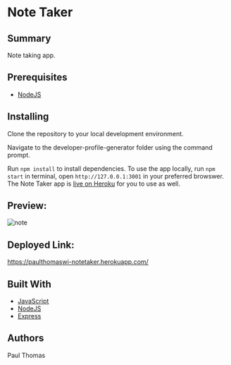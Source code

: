 # Note Taker

## Summary
Note taking app.

## Prerequisites
* [NodeJS](https://nodejs.org/)

## Installing

Clone the repository to your local development environment.

Navigate to the developer-profile-generator folder using the command prompt.

Run `npm install` to install dependencies. To use the app locally, run `npm start` in terminal, open `http://127.0.0.1:3001` in your preferred browswer. The Note Taker app is [live on Heroku](https://paulthomaswi-notetaker.herokuapp.com) for you to use as well.

## Preview:
![note](https://user-images.githubusercontent.com/87770976/137593789-e64ba7e2-a483-476e-8fa1-f4bd95727bb4.png)

## Deployed Link:
https://paulthomaswi-notetaker.herokuapp.com/

## Built With
* [JavaScript](https://developer.mozilla.org/en-US/docs/Web/JavaScript)
* [NodeJS](https://nodejs.org/)
* [Express](https://www.npmjs.com/package/express)

## Authors
Paul Thomas
